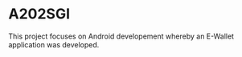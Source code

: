 # A202SGI

This project focuses on Android developement whereby an E-Wallet application was developed.
